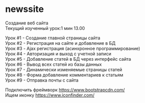 # newssite
Создание веб сайта <br />
Текущий изученный урок:1 мин 13.00 <br />

Урок #1 - Создание главной страницы сайта <br />
Урок #2 - Регистрация на сайте и добавление в БД <br />
Урок #3 - Ajax регистрация (асинхронное программирование) <br />
Урок #4 - Авторизация и выход с учетной записи <br />
Урок #5 - Добавление статей в БД через интерфейс сайта <br />
Урок #6 - Вывод всех статей из базы данных <br />
Урок #7 - Динамически изменяемые страницы статей <br />
Урок #8 - Форма добавление комментариев к статьям <br />
Урок #9 - Отправка почты с сайта <br />

Подключить фреймворк https://www.bootstrapcdn.com/ <br />
Ищем иконку https://www.iconfinder.com/ <br />